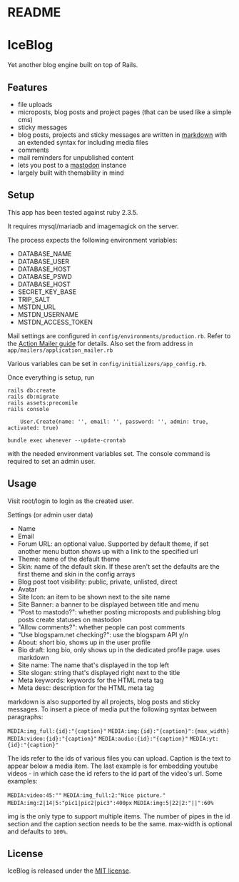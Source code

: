 # README
IceBlog
==
Yet another blog engine built on top of Rails.

Features
--
* file uploads
* microposts, blog posts and project pages (that can be used like a simple cms)
* sticky messages
* blog posts, projects and sticky messages are written in [markdown][1] with an extended syntax for including media files
* comments
* mail reminders for unpublished content
* lets you post to a [mastodon][2] instance
* largely built with themability in mind

Setup
--
This app has been tested against ruby 2.3.5.

It requires mysql/mariadb and imagemagick on the server.

The process expects the following environment variables:

* DATABASE_NAME
* DATABASE_USER
* DATABASE_HOST
* DATABASE_PSWD
* DATABASE_HOST
* SECRET_KEY_BASE
* TRIP_SALT
* MSTDN_URL
* MSTDN_USERNAME
* MSTDN_ACCESS_TOKEN

Mail settings are configured in `config/environments/production.rb`. Refer to the [Action Mailer guide][3] for details. Also set the from address in `app/mailers/application_mailer.rb`

Various variables can be set in `config/initializers/app_config.rb`.

Once everything is setup, run

    rails db:create
    rails db:migrate
    rails assets:precomile
    rails console

        User.Create(name: '', email: '', password: '', admin: true, activated: true)

    bundle exec whenever --update-crontab

with the needed environment variables set. The console command is required to set an admin user.

Usage
--

Visit root/login to login as the created user.

Settings (or admin user data)
* Name
* Email
* Forum URL: an optional value. Supported by default theme, if set another menu button shows up with a link to the specified url
* Theme: name of the default theme
* Skin: name of the default skin. If these aren't set the defaults are the first theme and skin in the config arrays
* Blog post toot visibility: public, private, unlisted, direct
* Avatar
* Site Icon: an item to be shown next to the site name
* Site Banner: a banner to be displayed between title and menu
* "Post to mastodo?": whether posting microposts and publishing blog posts create statuses on mastodon
* "Allow comments?": whether people can post comments
* "Use blogspam.net checking?": use the blogspam API y/n
* About: short bio, shows up in the user profile
* Bio draft: long bio, only shows up in the dedicated profile page. uses markdown
* Site name: The name that's displayed in the top left
* Site slogan: string that's displayed right next to the title
* Meta keywords: keywords for the HTML meta tag
* Meta desc: description for the HTML meta tag

markdown is also supported by all projects, blog posts and sticky messages. To insert a piece of media put the following syntax between paragraphs:

`MEDIA:img_full:{id}:"{caption}"`
`MEDIA:img:{id}:"{caption}":{max_width}`
`MEDIA:video:{id}:"{caption}"`
`MEDIA:audio:{id}:"{caption}"`
`MEDIA:yt:{id}:"{caption}"`

The ids refer to the ids of various files you can upload. Caption is the text to appear below a media item. The last example is for embedding youtube videos - in which case the id refers to the id part of the video's url. Some examples:

`MEDIA:video:45:""`
`MEDIA:img_full:2:"Nice picture."`
`MEDIA:img:2|14|5:"pic1|pic2|pic3":400px`
`MEDIA:img:5|22|2:"||":60%`

img is the only type to support multiple items. The number of pipes in the id section and the caption section needs to be the same. max-width is optional and defaults to `100%`.

License
--
IceBlog is released under the [MIT license][4].


[1]: https://daringfireball.net/projects/markdown/ "markdown"
[2]: https://mastodon.social "mastodon"
[3]: http://guides.rubyonrails.org/action_mailer_basics.html#action-mailer-configuration "Action Mailer guide"
[4]: https://opensource.org/licenses/MIT "MIT license"
